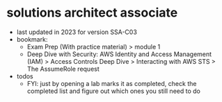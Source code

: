 # solutions architect associate

- last updated in 2023 for version SSA-C03
- bookmark:
  - Exam Prep (With practice material) > module 1
  - Deep Dive with Security: AWS Identity and Access Management (IAM) > Access Controls Deep Dive > Interacting with AWS STS > The AssumeRole request
- todos
  - FYI: just by opening a lab marks it as completed, check the completed list and figure out which ones you still need to do

